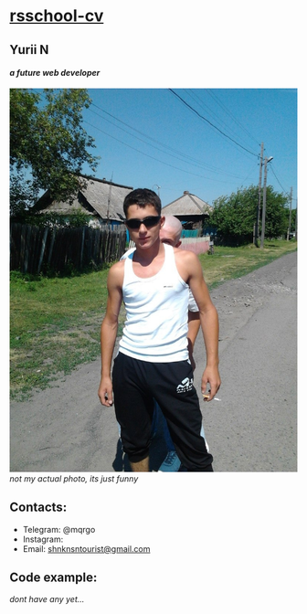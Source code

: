 # [rsschool-cv](https://mqrgo.github.io/rsschool-cv/cv)

## __Yurii N__
#### _a future web developer_
![photo of mine](photo.jpg)  
_not my actual photo, its just funny_  

## Contacts: 
* Telegram: @mqrgo
* Instagram: 
* Email: shnknsntourist@gmail.com

## Code example: 
_dont have any yet..._